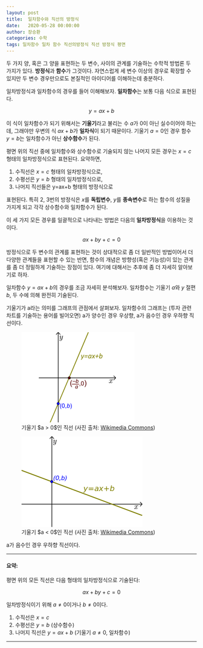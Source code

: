 ```yaml
---
layout: post
title:  일차함수와 직선의 방정식
date:   2020-05-28 00:00:00
author: 장승환
categories: 수학
tags: 일차함수 일차 함수 직선의방정식 직선 방정식 평면
---
```


두 가지 양, 혹은  그 양을 표현하는  두 변수, 사이의 관계를 기술하는 수학적 방법론 두 가지가 있다. **방정식**과 **함수**가 그것이다. 자연스럽게 세 변수 이상의 경우로 확장할 수 있지만 두 변수 경우만으로도 본질적인 아이디어를 이해하는데 충분하다.

일차방정식과 일차함수의 경우를 들어 이해해보자. **일차함수**는 보통 다음 식으로 표현된다.

$$y=ax+b$$

이 식이 일차함수가 되기 위해서는 **기울기**라고 불리는 수 $a$가 $0$이 아닌 실수이어야 하는데, 그래야만 우변의 식 $ax+b$가 **일차식**이 되기  때문이다. 기울기 $a=0$인 경우 함수 $y=b$는 일차함수가 아닌 **상수함수**가 된다.

평면 위의 직선 중에 일차함수와 상수함수로 기술되지 않는 나머지 모든 경우는 $x=c$ 형태의 일차방정식으로 표현된다. 요약하면,

1. 수직선은 $x=c$ 형태의 일차방정식으로,
2. 수평선은 $y=b$ 형태의 일차방정식으로,
3. 나머지 직선들은 y=ax+b 형태의 방정식으로

표현된다. 특히 2, 3번의 방정식은 $x$를 **독립변수**, $y$를 **종속변수**로 하는 함수의 성질을 가지게 되고 각각 상수함수와 일차함수가 된다.

이 세 가지 모든 경우를 일괄적으로 나타내는 방법은 다음의 **일차방정식**을 이용하는 것이다.

$$ax + by + c = 0$$

방정식으로 두 변수의 관계를 표현하는 것이 상대적으로 좀 더 일반적인 방법이어서 더 다양한 관계들을 표현할 수 있는 반면, 함수의 개념은 방향성(혹은 기능성)이 있는 관계를 좀 더 정밀하게 기술하는 장점이 있다. 여기에 대해서는 추후에 좀 더 자세히 알아보기로 하자.

일차함수 $y=ax+b$의 경우를 조금 자세히 분석해보자. 일차함수는 기울기 $a$와 $y$ 절편 $b$, 두 수에 의해 완전히 기술된다. 

기울기가 a라는 의미를 그래프의 관점에서 살펴보자. 일차함수의 그래프는 (투자 관련 차트를 기술하는 용어를 빌어오면) a가 양수인 경우 우상향, a가 음수인 경우 우하향 직선이다.

<figure>
<img src="/assets/pics/math/slope+.png" alt="양의 기울기">
<figcaption>기울기 $a > 0$인 직선 (사진 출처: <a href="https://commons.wikimedia.org/wiki/File:Line_gen_no_slope.svg">Wikimedia Commons</a>)
</figcaption>
</figure>

<figure>
<img src="/assets/pics/math/slope-.png" alt="음의 기울기">
<figcaption>기울기 $a < 0$인 직선 (사진 출처: <a href="https://commons.wikimedia.org/wiki/File:Y-intercept_line_gen.svg">Wikimedia Commons</a>)
</figcaption>
</figure>

a가 음수인 경우 우하향 직선이다.

<hr>

#### 요약:

평면 위의 모든 직선은 다음 형태의 일차방정식으로 기술된다:

$$ax+by+c=0$$

일차방정식이기 위해 $a\neq0$이거나 $b\neq0$이다.

1. 수직선은 $x=c$
2. 수평선은 $y=b$ (상수함수)
3. 나머지 직선은 $y=ax+b$ (기울기 $a\neq 0$, 일차함수)

<hr>